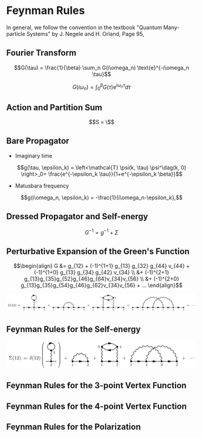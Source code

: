 # Feynman Rules

In general, we follow the convention in the textbook "Quantum Many-particle Systems" by J. Negele and H. Orland, Page 95,

## Fourier Transform

```math
G(\tau) = \frac{1}{\beta} \sum_n G(i\omega_n) \text{e}^{-i\omega_n \tau}
```

```math
G(i\omega_n) = \int_0^\beta G(\tau) \text{e}^{i\omega_n \tau} d\tau
```

## Action and Partition Sum
```math
S = \
```

## Bare Propagator

- Imaginary time

```math
g(\tau, \epsilon_k) = \left<\mathcal{T} \psi(k, \tau) \psi^\dag(k, 0) \right>_0= \frac{e^{-\epsilon_k \tau}}{1+e^{-\epsilon_k \beta}}
```

- Matusbara frequency

```math
g(i\omega_n, \epsilon_k) = -\frac{1}{i\omega_n-\epsilon_k},
```

## Dressed Propagator and Self-energy

```math
G^{-1} = g^{-1} + \Sigma
```

## Perturbative Expansion of the Green's Function

```math
\begin{align}
G &= g_{12} + (-1)^{1+1} g_{13} g_{32} g_{44} v_{44} +(-1)^{1+0} g_{13} g_{34} g_{42} v_{34} \\
&+ (-1)^{2+1} g_{13}g_{35}g_{52}g_{46}g_{64}v_{34}v_{56} \\
&+ (-1)^{2+0} g_{13}g_{35}g_{54}g_{46}g_{62}v_{34}v_{56} + ...
\end{align}
```

![Green's function](../assets/green.png)

## Feynman Rules for the Self-energy

![Self-energy](../assets/sigma.png)

## Feynman Rules for the 3-point Vertex Function

## Feynman Rules for the 4-point Vertex Function

## Feynman Rules for the Polarization
